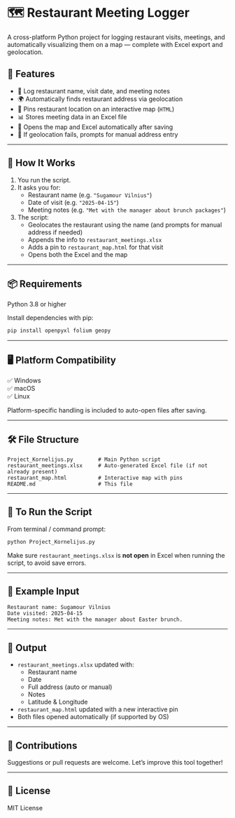 # 🗺️ Restaurant Meeting Logger

A cross-platform Python project for logging restaurant visits, meetings, and automatically visualizing them on a map — complete with Excel export and geolocation.

## 🚀 Features

- 📝 Log restaurant name, visit date, and meeting notes
- 🌍 Automatically finds restaurant address via geolocation
- 📍 Pins restaurant location on an interactive map (`HTML`)
- 📊 Stores meeting data in an Excel file
- 🔁 Opens the map and Excel automatically after saving
- 🧠 If geolocation fails, prompts for manual address entry

---

## 📂 How It Works

1. You run the script.
2. It asks you for:
   - Restaurant name (e.g. `"Sugamour Vilnius"`)
   - Date of visit (e.g. `"2025-04-15"`)
   - Meeting notes (e.g. `"Met with the manager about brunch packages"`)
3. The script:
   - Geolocates the restaurant using the name (and prompts for manual address if needed)
   - Appends the info to `restaurant_meetings.xlsx`
   - Adds a pin to `restaurant_map.html` for that visit
   - Opens both the Excel and the map

---

## 📦 Requirements

Python 3.8 or higher

Install dependencies with pip:

```bash
pip install openpyxl folium geopy
```

---

## 🖥️ Platform Compatibility

✅ Windows  
✅ macOS  
✅ Linux

Platform-specific handling is included to auto-open files after saving.

---

## 🛠️ File Structure

```plaintext
Project_Kornelijus.py        # Main Python script
restaurant_meetings.xlsx     # Auto-generated Excel file (if not already present)
restaurant_map.html          # Interactive map with pins
README.md                    # This file
```

---

## 🔧 To Run the Script

From terminal / command prompt:

```bash
python Project_Kornelijus.py
```

Make sure `restaurant_meetings.xlsx` is **not open** in Excel when running the script, to avoid save errors.

---

## 🧭 Example Input

```plaintext
Restaurant name: Sugamour Vilnius
Date visited: 2025-04-15
Meeting notes: Met with the manager about Easter brunch.
```

---

## 📌 Output

- `restaurant_meetings.xlsx` updated with:
  - Restaurant name
  - Date
  - Full address (auto or manual)
  - Notes
  - Latitude & Longitude
- `restaurant_map.html` updated with a new interactive pin
- Both files opened automatically (if supported by OS)

---

## 🤝 Contributions

Suggestions or pull requests are welcome. Let’s improve this tool together!

---

## 📃 License

MIT License